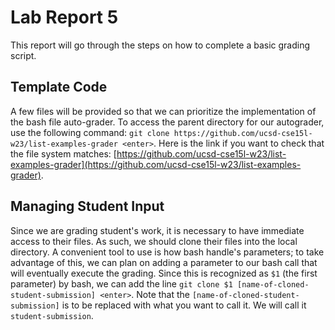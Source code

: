 # Lab Report 5
This report will go through the steps on how to complete a basic grading script. 

## Template Code
A few files will be provided so that we can prioritize the implementation of the bash file auto-grader. To access the parent directory for our autograder, use the following command: `git clone https://github.com/ucsd-cse15l-w23/list-examples-grader <enter>`. Here is the link if you want to check that the file system matches: [https://github.com/ucsd-cse15l-w23/list-examples-grader](https://github.com/ucsd-cse15l-w23/list-examples-grader). 

## Managing Student Input
Since we are grading student's work, it is necessary to have immediate access to their files. As such, we should clone their files into the local directory. A convenient tool to use is how bash handle's parameters; to take advantage of this, we can plan on adding a parameter to our bash call that will eventually execute the grading. Since this is recognized as `$1` (the first parameter) by bash, we can add the line `git clone $1 [name-of-cloned-student-submission] <enter>`. Note that the `[name-of-cloned-student-submission]` is to be replaced with what you want to call it. We will call it `student-submission`. 
